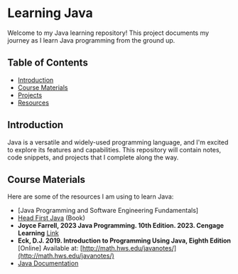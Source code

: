 # Learning Java

Welcome to my Java learning repository! This project documents my journey as I learn Java programming from the ground up.

## Table of Contents

- [Introduction](#introduction)
- [Course Materials](#course-materials)
- [Projects](#projects)
- [Resources](#resources)


## Introduction

Java is a versatile and widely-used programming language, and I'm excited to explore its features and capabilities. This repository will contain notes, code snippets, and projects that I complete along the way.

## Course Materials

Here are some of the resources I am using to learn Java:

- [Java Programming and Software Engineering Fundamentals]
- [Head First Java](https://www.oreilly.com/library/view/head-first-java/9781492074055/) (Book)
- **Joyce Farrell, 2023 Java Programming. 10th Edition. 2023. Cengage Learning** [Link](https://www.cengage.com/c/java-programming-10e-farrell/9780357603040/)
- **Eck, D.J. 2019. Introduction to Programming Using Java, Eighth Edition** [Online] Available at: [http://math.hws.edu/javanotes/](http://math.hws.edu/javanotes/)
- [Java Documentation](https://docs.oracle.com/javase/8/docs/)
